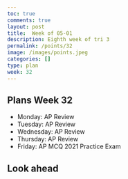 ```yaml
---
toc: true
comments: true
layout: post
title:  Week of 05-01
description: Eighth week of tri 3
permalink: /points/32
image: /images/points.jpeg
categories: []
type: plan
week: 32
---
```


## Plans Week 32
> 
- Monday: AP Review
- Tuesday: AP Review
- Wednesday: AP Review
- Thursday: AP Review
- Friday: AP MCQ 2021 Practice Exam 

## Look ahead
> 